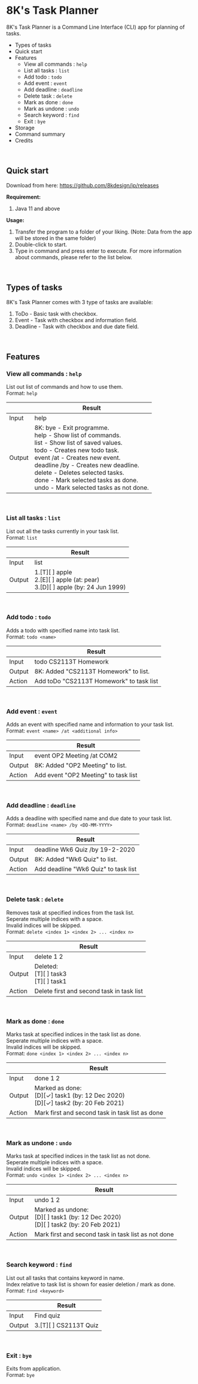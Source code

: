 # 8K's Task Planner

8K's Task Planner is a Command Line Interface (CLI) app for planning of tasks. 

* Types of tasks
* Quick start
* Features
  * View all commands : `help`
  * List all tasks : `list`
  * Add todo : `todo`
  * Add event : `event`
  * Add deadline : `deadline`
  * Delete task : `delete`
  * Mark as done : `done`
  * Mark as undone : `undo`
  * Search keyword : `find`
  * Exit : `bye`
* Storage
* Command summary
* Credits

&nbsp;
&nbsp;
&nbsp;

## Quick start
Download from here: https://github.com/8kdesign/ip/releases

**Requirement:** 
1. Java 11 and above

**Usage:**
1. Transfer the program to a folder of your liking. (Note: Data from the app will be stored in the same folder)
2. Double-click to start.
3. Type in command and press enter to execute.
For more information about commands, please refer to the list below.

&nbsp;
&nbsp;
&nbsp;

## Types of tasks
8K's Task Planner comes with 3 type of tasks are available:
1. ToDo - Basic task with checkbox.
1. Event - Task with checkbox and information field.
1. Deadline - Task with checkbox and due date field.

&nbsp;
&nbsp;
&nbsp;

## Features

### View all commands : `help`
List out list of commands and how to use them.<br>
Format: `help`

| | Result |
| --------- | ------------------------------------------------------- |
| Input | help |
| Output | 8K: bye - Exit programme.<br>    help - Show list of commands.<br>    list - Show list of saved values.<br>    todo <name> - Creates new todo task.<br>    event <name> /at <info> - Creates new event.<br>    deadline <name> /by <DD-MM-YYYY> - Creates new deadline.<br>    delete <indices> - Deletes selected tasks.<br>    done <indices> - Mark selected tasks as done.<br>    undo <indices> - Mark selected tasks as not done.|

&nbsp;
&nbsp;

### List all tasks : `list`
List out all the tasks currently in your task list.<br>
Format: `list`

| | Result |
| --------- | ------------------------------------------------------- |
| Input | list |
| Output | 1.[T][ ] apple<br>2.[E][ ] apple (at: pear)<br>3.[D][ ] apple (by: 24 Jun 1999) |

&nbsp;
&nbsp;

### Add todo : `todo`
Adds a todo with specified name into task list.<br>
Format: `todo <name>`

| | Result |
| --------- | ------------------------------------------------------- |
| Input | todo CS2113T Homework |
| Output | 8K: Added "CS2113T Homework" to list. |
| Action | Add toDo "CS2113T Homework" to task list |

&nbsp;
&nbsp;

### Add event : `event`
Adds an event with specified name and information to your task list.<br>
Format: `event <name> /at <additional info>`

| | Result |
| --------- | ------------------------------------------------------- |
| Input | event OP2 Meeting /at COM2 |
| Output | 8K: Added "OP2 Meeting" to list. |
| Action | Add event "OP2 Meeting" to task list |

&nbsp;
&nbsp;

### Add deadline : `deadline`
Adds a deadline with specified name and due date to your task list.<br>
Format: `deadline <name> /by <DD-MM-YYYY>`

| | Result |
| --------- | ------------------------------------------------------- |
| Input | deadline Wk6 Quiz /by 19-2-2020 |
| Output | 8K: Added "Wk6 Quiz" to list. |
| Action | Add deadline "Wk6 Quiz" to task list |

&nbsp;
&nbsp;

### Delete task : `delete`
Removes task at specified indices from the task list.<br>
Seperate multiple indices with a space.<br>
Invalid indices will be skipped.<br>
Format: `delete <index 1> <index 2> ... <index n>`

| | Result |
| --------- | ------------------------------------------------------- |
| Input | delete 1 2 |
| Output | Deleted:<br>[T][ ] task3<br>[T][ ] task1 |
| Action | Delete first and second task in task list |

&nbsp;
&nbsp;

### Mark as done : `done`
Marks task at specified indices in the task list as done.<br>
Seperate multiple indices with a space.<br>
Invalid indices will be skipped.<br>
Format: `done <index 1> <index 2> ... <index n>`

| | Result |
| --------- | ------------------------------------------------------- |
| Input | done 1 2 |
| Output | Marked as done:<br>[D][✓] task1 (by: 12 Dec 2020)<br>[D][✓] task2 (by: 20 Feb 2021) |
| Action | Mark first and second task in task list as done |

&nbsp;
&nbsp;

### Mark as undone : `undo`
Marks task at specified indices in the task list as not done.<br>
Seperate multiple indices with a space.<br>
Invalid indices will be skipped.<br>
Format: `undo <index 1> <index 2> ... <index n>`

| | Result |
| --------- | ------------------------------------------------------- |
| Input | undo 1 2 |
| Output | Marked as undone:<br>[D][ ] task1 (by: 12 Dec 2020)<br>[D][ ] task2 (by: 20 Feb 2021) |
| Action | Mark first and second task in task list as not done |

&nbsp;
&nbsp;

### Search keyword : `find`
List out all tasks that contains keyword in name.<br>
Index relative to task list is shown for easier deletion / mark as done.<br>
Format: `find <keyword>`

| | Result |
| --------- | ------------------------------------------------------- |
| Input | Find quiz |
| Output | 3.[T][ ] CS2113T Quiz |

&nbsp;
&nbsp;

### Exit : `bye`
Exits from application.<br>
Format: `bye`



